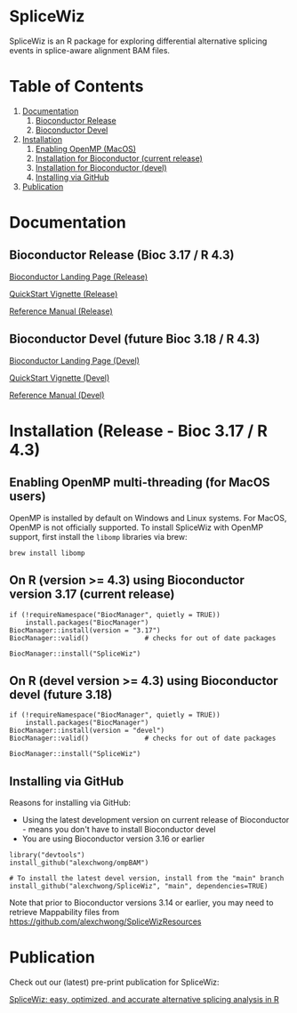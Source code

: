 # SpliceWiz

SpliceWiz is an R package for exploring differential alternative splicing events in splice-aware alignment BAM files.

# Table of Contents

1. [Documentation](#doco)
    1. [Bioconductor Release](#docorelease)
    2. [Bioconductor Devel](#docodevel)
2. [Installation](#inst)
    1. [Enabling OpenMP (MacOS)](#ompmac)
    2. [Installation for Bioconductor (current release)](#instrelease)
    3. [Installation for Bioconductor (devel)](#instdevel)
    4. [Installing via GitHub](#instlegacy)
3. [Publication](#pub)

# Documentation <a name="doco"></a>

## Bioconductor Release (Bioc 3.17 / R 4.3) <a name="docorelease"></a>

[Bioconductor Landing Page (Release)](https://bioconductor.org/packages/release/bioc/html/SpliceWiz.html)

[QuickStart Vignette (Release)](https://bioconductor.org/packages/release/bioc/vignettes/SpliceWiz/inst/doc/SW_QuickStart.html)

[Reference Manual (Release)](https://bioconductor.org/packages/release/bioc/manuals/SpliceWiz/man/SpliceWiz.pdf) 

## Bioconductor Devel (future Bioc 3.18 / R 4.3) <a name="docodevel"></a>

[Bioconductor Landing Page (Devel)](https://bioconductor.org/packages/devel/bioc/html/SpliceWiz.html)

[QuickStart Vignette (Devel)](https://bioconductor.org/packages/devel/bioc/vignettes/SpliceWiz/inst/doc/SW_QuickStart.html)

[Reference Manual (Devel)](https://bioconductor.org/packages/devel/bioc/manuals/SpliceWiz/man/SpliceWiz.pdf) 

# Installation (Release - Bioc 3.17 / R 4.3) <a name="inst"></a>

## Enabling OpenMP multi-threading (for MacOS users) <a name="ompmac"></a>

OpenMP is installed by default on Windows and Linux systems. For MacOS, OpenMP
is not officially supported. To install SpliceWiz with OpenMP support, first
install the `libomp` libraries via brew:

```
brew install libomp
```

## On R (version >= 4.3) using Bioconductor version 3.17 (current release) <a name="instrelease"></a>

```
if (!requireNamespace("BiocManager", quietly = TRUE))
    install.packages("BiocManager")
BiocManager::install(version = "3.17")
BiocManager::valid()              # checks for out of date packages

BiocManager::install("SpliceWiz")
```

## On R (devel version >= 4.3) using Bioconductor devel (future 3.18) <a name="instdevel"></a>

```
if (!requireNamespace("BiocManager", quietly = TRUE))
    install.packages("BiocManager")
BiocManager::install(version = "devel")
BiocManager::valid()              # checks for out of date packages

BiocManager::install("SpliceWiz")
```

## Installing via GitHub <a name="instlegacy"></a>

Reasons for installing via GitHub:
* Using the latest development version on current release of Bioconductor -
means you don't have to install Bioconductor devel
* You are using Bioconductor version 3.16 or earlier

```
library("devtools")
install_github("alexchwong/ompBAM")

# To install the latest devel version, install from the "main" branch
install_github("alexchwong/SpliceWiz", "main", dependencies=TRUE)
```

Note that prior to Bioconductor versions 3.14 or earlier, you may need to retrieve
Mappability files from https://github.com/alexchwong/SpliceWizResources



# Publication <a name="pub"></a>

Check out our (latest) pre-print publication for SpliceWiz:

[SpliceWiz: easy, optimized, and accurate alternative splicing analysis in R](https://www.biorxiv.org/content/10.1101/2022.07.05.498887v1)
